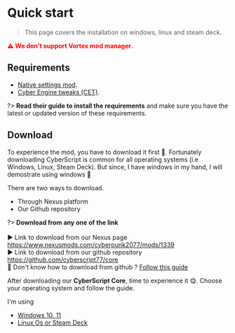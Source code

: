 # Quick start

> This page covers the installation on windows, linux and steam deck.

<span style="color:red; font-weight:bold;">⚠️ We don't support Vortex mod manager</span>.

## Requirements

- [Native settings mod](https://www.nexusmods.com/cyberpunk2077/mods/3518).
- [Cyber Engine tweaks (CET)](https://www.nexusmods.com/cyberpunk2077/mods/107).

?> **Read their guide to install the requirements** and make sure you have the latest or updated version of these requirements.

## Download

To experience the mod, you have to download it first 🤩. Fortunately downloading CyberScript is common for all operating systems (i.e Windows, Linux, Steam Deck). But since, I have windows in my hand, I will demostrate using windows 🎀

There are two ways to download.

- Through Nexus platform
- Our Github repository

?> **Download from any one of the link**<br><br>▶️ Link to download from our Nexus page https://www.nexusmods.com/cyberpunk2077/mods/1339<br>▶️ Link to download from our github repository https://github.com/cyberscript77/core<br>🥺 Don't know how to download from github ? [Follow this guide](download-from-github.md)

After downloading our **CyberScript Core**, time to experience it 😋. Choose your operating system and follow the guide.

I'm using 
- [Windows 10, 11]()
- [Linux Os or Steam Deck](installation-linux.md)